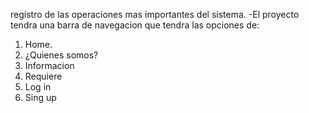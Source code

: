 registro de las operaciones mas importantes del sistema.
-El proyecto tendra una barra de navegacion que tendra las opciones de:
   1) Home.
   2) ¿Quienes somos? 
   3) Informacion 
   4) Requiere 
   5) Log in
   6) Sing up